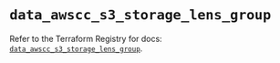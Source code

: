 # `data_awscc_s3_storage_lens_group`

Refer to the Terraform Registry for docs: [`data_awscc_s3_storage_lens_group`](https://registry.terraform.io/providers/hashicorp/awscc/0.70.0/docs/data-sources/s3_storage_lens_group).
